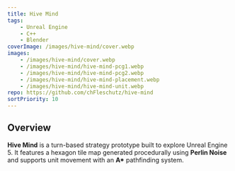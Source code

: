 ```yaml
---
title: Hive Mind
tags: 
    - Unreal Engine
    - C++
    - Blender
coverImage: /images/hive-mind/cover.webp
images: 
    - /images/hive-mind/cover.webp
    - /images/hive-mind/hive-mind-pcg1.webp
    - /images/hive-mind/hive-mind-pcg2.webp
    - /images/hive-mind/hive-mind-placement.webp
    - /images/hive-mind/hive-mind-unit.webp
repo: https://github.com/chFleschutz/hive-mind
sortPriority: 10
---
```


## Overview

**Hive Mind** is a turn-based strategy prototype built to explore Unreal Engine 5. It features a hexagon tile map generated procedurally using **Perlin Noise** and supports unit movement with an **A\*** pathfinding system. 
